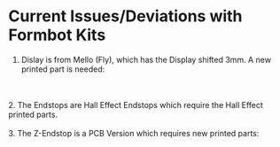 # Current Issues/Deviations with Formbot Kits
1. Dislay is from Mello (Fly), which has the Display shifted 3mm. A new printed part is needed:
<br>
<br>
2. The Endstops are Hall Effect Endstops which require the Hall Effect printed parts.
<br>
<br>
3. The Z-Endstop is a PCB Version which requires new printed parts: 
